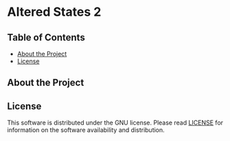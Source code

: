 # Altered States 2

## Table of Contents

- [About the Project](#About-the-Project)
- [License](#License)

## About the Project

<!-- <img src="https://raw.githubusercontent.com/andrew-drogalis/Client-iOS-Application/main/screenshots/iOS-Screenshot4.png" alt="iOS-App-Screenshot-1" style="width: 450px; padding-top: 10px; align">  -->

## License

This software is distributed under the GNU license. Please read [LICENSE](https://github.com/andrew-drogalis/Altered-States-2/blob/main/LICENSE) for information on the software availability and distribution.
